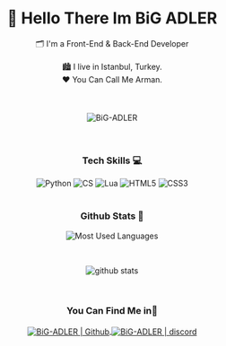 <h1 align="center">👋 Hello There Im BiG ADLER</h1>
<div align="center">
🗂 I'm a Front-End & Back-End Developer
<br />
<br />
🏙 I live in Istanbul, Turkey.
<br />
❤ You Can Call Me Arman.
<br />
</div>
<br />
<br />
<br />

<div align="center">
<img src="https://komarev.com/ghpvc/?username=BiG-ADLER&label=Profile%20views&color=3E98B4&style=for-the-badge&" alt="BiG-ADLER" />
</div>

<br />
<br />

<h3 align="center">Tech Skills 💻</h3>
<div align="center">
<img  alt="Python" title="Python"  src="http://img.shields.io/badge/-Python-3776AB?style=flat-square&logo=python&logoColor=ffffff" />
<img  alt="CS" title="C Sharp"  src="https://img.shields.io/badge/-CS-6a329f?style=flat-square&logo=csharp&logoColor=ffffff" />
<img  alt="Lua" title="Lua"  src="http://img.shields.io/badge/-Lua-2C2D72?style=flat-square&logo=Lua&logoColor=FFFFFF" />
<img  alt="HTML5" title="HTML5"  src="http://img.shields.io/badge/-HTML5-E34F26?style=flat-square&logo=HTML5&logoColor=FFFFFF" />
<img alt="CSS3" title="CSS3"  src="http://img.shields.io/badge/-CSS3-1572B6?style=flat-square&logo=CSS3&logoColor=FFFFFF" />
</div>
<br />

<h3 align="center">Github Stats 🧭</h3>
<div align="center">

![Most Used Languages](https://github-readme-stats.vercel.app/api/top-langs/?username=BiG-ADLER&layout=compact)
  
<br />

![github stats](https://github-readme-stats.vercel.app/api?username=BiG-ADLER&theme=gruvbox_duo&show_icons=true&include_all_commits=true&count_private=true&theme=react&hide_border=true&bg_color=0D1117&title_color=3E98B4&icon_color=3E98B4)
<br />
</div>
<br />

<h3 align="center">You Can Find Me in📩</h3>
<div align="center">
<a href="https://github.com/BiG-ADLER">
<img align="center" alt="BiG-ADLER | Github"  src="http://img.shields.io/badge/-Github-181717?style=flat-square&logo=github&logoColor=FFFFFF" />
</a>
<a href="https://discord.gg/Hq2uQJNfmZ">
<img align="center" alt="BiG-ADLER | discord"  src="http://img.shields.io/badge/-Discord-7289DA?style=flat-square&logo=discord&logoColor=FFFFFF" />
</a>
</div>


[github]: https://github.com/BiG-ADLER
[discord]: https://discord.gg/Hq2uQJNfmZ
